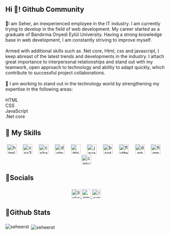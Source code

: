 <h2 align="left">Hi 👋! Github Community</h2>

###

<p align="left">🚀I am Seher, an inexperienced employee in the IT industry. I am currently trying to develop in the field of web development. My career started as a graduate of Bandırma Onyedi Eylül University. Having a strong knowledge base in web development, I am constantly striving to improve myself.<br><br>Armed with additional skills such as .Net core, Html, css and javascript, I keep abreast of the latest trends and developments in the industry. I attach great importance to interpersonal relationships and stand out with my teamwork, open approach to technology and ability to adapt quickly, which contribute to successful project collaborations.<br><br>🔧 I am working to stand out in the technology world by strengthening my expertise in the following areas:<br><br>HTML<br>CSS<br>JavaScript<br>.Net core</p>

###

<h2 align="left">🚀 My Skills</h2>

###

<div align="center">
  <img src="https://cdn.jsdelivr.net/gh/devicons/devicon/icons/html5/html5-original.svg" height="30" alt="html5 logo"  />
  <img width="12" />
  <img src="https://cdn.jsdelivr.net/gh/devicons/devicon/icons/css3/css3-original.svg" height="30" alt="css3 logo"  />
  <img width="12" />
  <img src="https://cdn.jsdelivr.net/gh/devicons/devicon/icons/csharp/csharp-original.svg" height="30" alt="csharp logo"  />
  <img width="12" />
  <img src="https://cdn.jsdelivr.net/gh/devicons/devicon/icons/dotnetcore/dotnetcore-original.svg" height="30" alt="dotnetcore logo"  />
  <img width="12" />
  <img src="https://skillicons.dev/icons?i=mysql" height="30" alt="mysql logo"  />
  <img width="12" />
  <img src="https://cdn.jsdelivr.net/gh/devicons/devicon/icons/javascript/javascript-original.svg" height="30" alt="javascript logo"  />
  <img width="12" />
  <img src="https://cdn.jsdelivr.net/gh/devicons/devicon/icons/bootstrap/bootstrap-original.svg" height=30 alt="bootstrap logo" />
  <img width="12" />
  <img src="https://cdn.simpleicons.org/flutter/02569B" height="30" alt="flutter logo"  />
  <img width="12" />
  <img src="https://cdn.simpleicons.org/dart/0175C2" height="30" alt="dart logo"  />
  <img width="12" />
  <img src="https://cdn.jsdelivr.net/gh/devicons/devicon/icons/figma/figma-original.svg" height="30" alt="figma logo"  />
  <img width="12" />
  <img src="https://cdn.jsdelivr.net/gh/devicons/devicon/icons/canva/canva-original.svg" height="30" alt="canva logo"  />
</div>

###

<h2 align="left">🚀Socials</h2>

###

<div align="center">
  <a href="https://www.linkedin.com/in/seheerst/" target="_blank">
    <img src="https://img.shields.io/static/v1?message=LinkedIn&logo=linkedin&label=&color=0077B5&logoColor=white&labelColor=&style=for-the-badge" height="28" alt="linkedin logo"  />
  </a>
  <a href="mailto:seherselin9@gmail.com" target="_blank">
    <img src="https://img.shields.io/static/v1?message=Gmail&logo=gmail&label=&color=D14836&logoColor=white&labelColor=&style=for-the-badge" height="28" alt="gmail logo"  />
  </a>
  <a href="https://www.instagram.com/seheerst/" target="_blank">
    <img src="https://img.shields.io/static/v1?message=Instagram&logo=instagram&label=&color=E4405F&logoColor=white&labelColor=&style=for-the-badge" height="28" alt="instagram logo"  />
  </a>
</div>

###

<h2 align="left">🚀Github Stats</h2>

###
<p><img align="left" src="https://github-readme-stats.vercel.app/api/top-langs?username=seheerst&show_icons=true&locale=en&layout=compact" alt="seheerst" /></p>

<p>&nbsp;<img align="center" src="https://github-readme-stats.vercel.app/api?username=seheerst&show_icons=true&locale=en" alt="seheerst" /></p>




